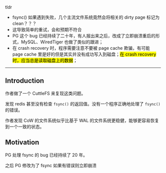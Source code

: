 
tldr
- fsync() 如果遇到失败，几个主流文件系统竟然会将相关的 dirty page 标记为 clean？？？
- 这导致简单的重试，会和预期不符合
- PG 这个 bug 已经持续了二十年，有人报出来之后，改成了立即崩溃重启的形式，MySQL、WiredTiger 也做了类似的跟进；
- 在 crash recovery 时，程序需要注意不要被 page cache 欺骗，有可能 page cache 里是好的但是其实并没有成功写入到磁盘；<mark>在 crash recovery 时，应当总是读取磁盘上的数据</mark>；

---

## Introduction

作者做了一个 CuttleFS 来复现这类问题。

发现 redis 甚至没有检查 `fsync()` 的返回值。没有一个程序正确地处理了 `fsync()` 的错误。

作者发现 CoW 的文件系统似乎比基于 WAL 的文件系统更稳健，能够更容易恢复到一个一致的状态。

## Motivation

PG 处理 fsync 的 bug 已经持续了 20 年。

之后 PG 修改为了 fsync 如果有错误则立即崩溃
